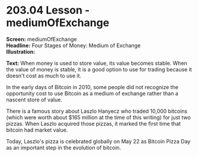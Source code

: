 # 203.04 Lesson - mediumOfExchange

**Screen:** mediumOfExchange\
**Headline:** Four Stages of Money: Medium of Exchange\
**Illustration:**

**Text:**  When money is used to store value, its value becomes stable. When the value of money is stable, it is a good option to use for trading because it doesn't cost as much to use it.&#x20;

In the early days of Bitcoin in 2010, some people did not recognize the opportunity cost to use Bitcoin as a medium of exchange rather than a nascent store of value.

There is a famous story about Laszlo Hanyecz who traded 10,000 bitcoins (which were worth about $165 million at the time of this writing) for just two pizzas. When Laszlo acquired those pizzas, it marked the first time that bitcoin had market value.

Today, Laszlo's pizza is celebrated globally on May 22 as Bitcoin Pizza Day as an important step in the evolution of bitcoin.
